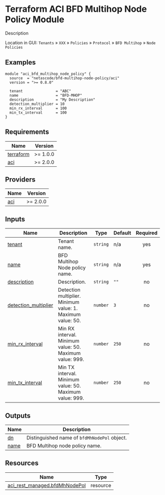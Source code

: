 <!-- BEGIN_TF_DOCS -->
# Terraform ACI BFD Multihop Node Policy Module

Description

Location in GUI:
`Tenants` » `XXX` » `Policies` » `Protocol` » `BFD Multihop` » `Node Policies`

## Examples

```hcl
module "aci_bfd_multihop_node_policy" {
  source  = "netascode/bfd-multihop-node-policy/aci"
  version = ">= 0.8.0"

  tenant               = "ABC"
  name                 = "BFD-MHOP"
  description          = "My Description"
  detection_multiplier = 10
  min_rx_interval      = 100
  min_tx_interval      = 100
}
```

## Requirements

| Name | Version |
|------|---------|
| <a name="requirement_terraform"></a> [terraform](#requirement\_terraform) | >= 1.0.0 |
| <a name="requirement_aci"></a> [aci](#requirement\_aci) | >= 2.0.0 |

## Providers

| Name | Version |
|------|---------|
| <a name="provider_aci"></a> [aci](#provider\_aci) | >= 2.0.0 |

## Inputs

| Name | Description | Type | Default | Required |
|------|-------------|------|---------|:--------:|
| <a name="input_tenant"></a> [tenant](#input\_tenant) | Tenant name. | `string` | n/a | yes |
| <a name="input_name"></a> [name](#input\_name) | BFD Multihop Node policy name. | `string` | n/a | yes |
| <a name="input_description"></a> [description](#input\_description) | Description. | `string` | `""` | no |
| <a name="input_detection_multiplier"></a> [detection\_multiplier](#input\_detection\_multiplier) | Detection multiplier. Minimum value: 1. Maximum value: 50. | `number` | `3` | no |
| <a name="input_min_rx_interval"></a> [min\_rx\_interval](#input\_min\_rx\_interval) | Min RX interval. Minimum value: 50. Maximum value: 999. | `number` | `250` | no |
| <a name="input_min_tx_interval"></a> [min\_tx\_interval](#input\_min\_tx\_interval) | Min TX interval. Minimum value: 50. Maximum value: 999. | `number` | `250` | no |

## Outputs

| Name | Description |
|------|-------------|
| <a name="output_dn"></a> [dn](#output\_dn) | Distinguished name of `bfdMhNodePol` object. |
| <a name="output_name"></a> [name](#output\_name) | BFD Multihop node policy name. |

## Resources

| Name | Type |
|------|------|
| [aci_rest_managed.bfdMhNodePol](https://registry.terraform.io/providers/CiscoDevNet/aci/latest/docs/resources/rest_managed) | resource |
<!-- END_TF_DOCS -->